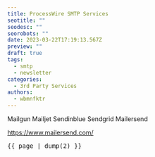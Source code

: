 ```yaml
---
title: ProcessWire SMTP Services
seotitle: ""
seodesc: ""
seorobots: ""
date: 2023-03-22T17:19:13.567Z
preview: ""
draft: true
tags:
  - smtp
  - newsletter
categories:
  - 3rd Party Services
authors:
  - wbmnfktr
---
```


Mailgun
Mailjet
Sendinblue
Sendgrid
Mailersend

https://www.mailersend.com/

<pre>
{{ page | dump(2) }}
</pre>
